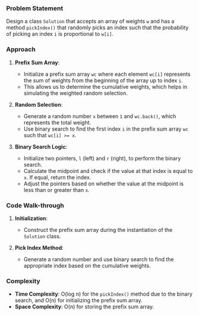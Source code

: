 ### Problem Statement
Design a class `Solution` that accepts an array of weights `w` and has a method `pickIndex()` that randomly picks an index such that the probability of picking an index `i` is proportional to `w[i]`.

### Approach
1. **Prefix Sum Array**:
   - Initialize a prefix sum array `wc` where each element `wc[i]` represents the sum of weights from the beginning of the array up to index `i`.
   - This allows us to determine the cumulative weights, which helps in simulating the weighted random selection.

2. **Random Selection**:
   - Generate a random number `x` between `1` and `wc.back()`, which represents the total weight.
   - Use binary search to find the first index `i` in the prefix sum array `wc` such that `wc[i] >= x`.

3. **Binary Search Logic**:
   - Initialize two pointers, `l` (left) and `r` (right), to perform the binary search.
   - Calculate the midpoint and check if the value at that index is equal to `x`. If equal, return the index.
   - Adjust the pointers based on whether the value at the midpoint is less than or greater than `x`.

### Code Walk-through
1. **Initialization**:
   - Construct the prefix sum array during the instantiation of the `Solution` class.

2. **Pick Index Method**:
   - Generate a random number and use binary search to find the appropriate index based on the cumulative weights.

### Complexity
- **Time Complexity**: O(log n) for the `pickIndex()` method due to the binary search, and O(n) for initializing the prefix sum array.
- **Space Complexity**: O(n) for storing the prefix sum array.
